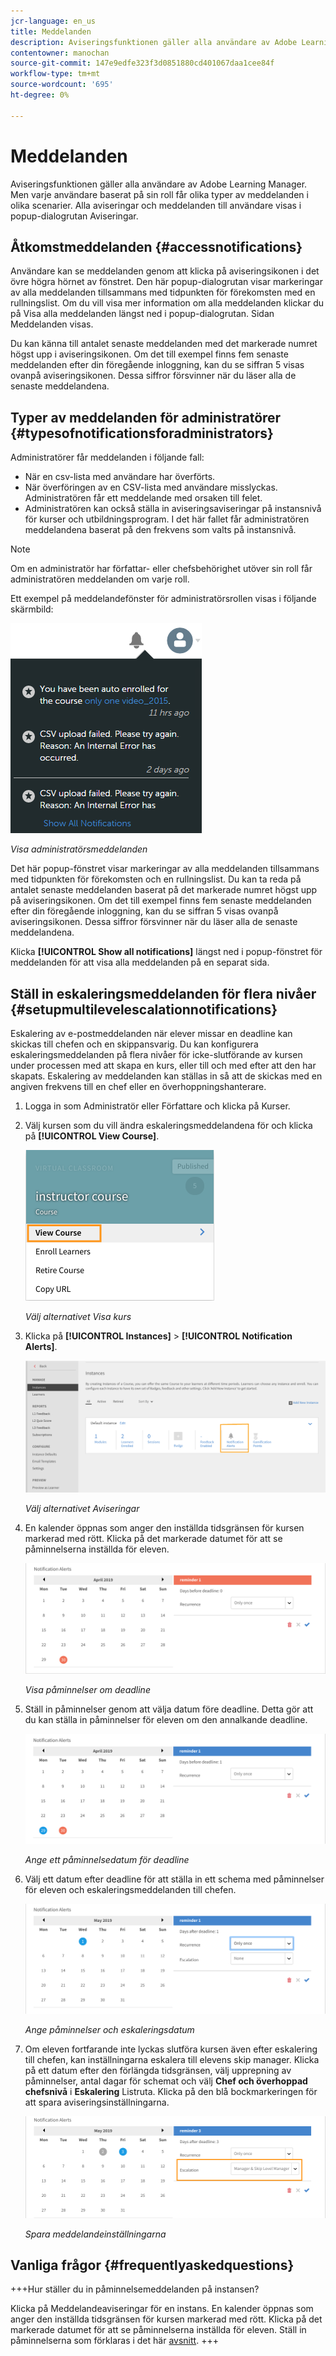 ```yaml
---
jcr-language: en_us
title: Meddelanden
description: Aviseringsfunktionen gäller alla användare av Adobe Learning Manager. Men varje användare baserat på sin roll får olika typer av meddelanden i olika scenarier.
contentowner: manochan
source-git-commit: 147e9edfe323f3d0851880cd401067daa1cee84f
workflow-type: tm+mt
source-wordcount: '695'
ht-degree: 0%

---
```




# Meddelanden

Aviseringsfunktionen gäller alla användare av Adobe Learning Manager. Men varje användare baserat på sin roll får olika typer av meddelanden i olika scenarier. Alla aviseringar och meddelanden till användare visas i popup-dialogrutan Aviseringar.

## Åtkomstmeddelanden {#accessnotifications}

Användare kan se meddelanden genom att klicka på aviseringsikonen i det övre högra hörnet av fönstret. Den här popup-dialogrutan visar markeringar av alla meddelanden tillsammans med tidpunkten för förekomsten med en rullningslist. Om du vill visa mer information om alla meddelanden klickar du på Visa alla meddelanden längst ned i popup-dialogrutan. Sidan Meddelanden visas.

Du kan känna till antalet senaste meddelanden med det markerade numret högst upp i aviseringsikonen. Om det till exempel finns fem senaste meddelanden efter din föregående inloggning, kan du se siffran 5 visas ovanpå aviseringsikonen. Dessa siffror försvinner när du läser alla de senaste meddelandena.

## Typer av meddelanden för administratörer {#typesofnotificationsforadministrators}

Administratörer får meddelanden i följande fall:

* När en csv-lista med användare har överförts.
* När överföringen av en CSV-lista med användare misslyckas. Administratören får ett meddelande med orsaken till felet.
* Administratören kan också ställa in aviseringsaviseringar på instansnivå för kurser och utbildningsprogram. I det här fallet får administratören meddelandena baserat på den frekvens som valts på instansnivå.

>[!NOTE]
>
>Om en administratör har författar- eller chefsbehörighet utöver sin roll får administratören meddelanden om varje roll.

Ett exempel på meddelandefönster för administratörsrollen visas i följande skärmbild:

![](assets/admin-notification.png)

*Visa administratörsmeddelanden*

Det här popup-fönstret visar markeringar av alla meddelanden tillsammans med tidpunkten för förekomsten och en rullningslist. Du kan ta reda på antalet senaste meddelanden baserat på det markerade numret högst upp på aviseringsikonen. Om det till exempel finns fem senaste meddelanden efter din föregående inloggning, kan du se siffran 5 visas ovanpå aviseringsikonen. Dessa siffror försvinner när du läser alla de senaste meddelandena.

Klicka **[!UICONTROL Show all notifications]** längst ned i popup-fönstret för meddelanden för att visa alla meddelanden på en separat sida.

## Ställ in eskaleringsmeddelanden för flera nivåer {#setupmultilevelescalationnotifications}

Eskalering av e-postmeddelanden när elever missar en deadline kan skickas till chefen och en skippansvarig. Du kan konfigurera eskaleringsmeddelanden på flera nivåer för icke-slutförande av kursen under processen med att skapa en kurs, eller till och med efter att den har skapats. Eskalering av meddelanden kan ställas in så att de skickas med en angiven frekvens till en chef eller en överhoppningshanterare.

1. Logga in som Administratör eller Författare och klicka på Kurser.
1. Välj kursen som du vill ändra eskaleringsmeddelandena för och klicka på **[!UICONTROL View Course]**.

   ![](assets/view-courses.png)

   *Välj alternativet Visa kurs*

1. Klicka på **[!UICONTROL Instances]** > **[!UICONTROL Notification Alerts]**.

   ![](assets/notification-alert.png)

   *Välj alternativet Aviseringar*

1. En kalender öppnas som anger den inställda tidsgränsen för kursen markerad med rött. Klicka på det markerade datumet för att se påminnelserna inställda för eleven.

   ![](assets/deadline-calender.png)

   *Visa påminnelser om deadline*

1. Ställ in påminnelser genom att välja datum före deadline. Detta gör att du kan ställa in påminnelser för eleven om den annalkande deadline.

   ![](assets/deadline-reminder.png)

   *Ange ett påminnelsedatum för deadline*

1. Välj ett datum efter deadline för att ställa in ett schema med påminnelser för eleven och eskaleringsmeddelanden till chefen.

   ![](assets/set-reminders-andescalation.png)

   *Ange påminnelser och eskaleringsdatum*

1. Om eleven fortfarande inte lyckas slutföra kursen även efter eskalering till chefen, kan inställningarna eskalera till elevens skip manager. Klicka på ett datum efter den förlängda tidsgränsen, välj upprepning av påminnelser, antal dagar för schemat och välj **Chef och överhoppad chefsnivå** i **Eskalering** Listruta. Klicka på den blå bockmarkeringen för att spara aviseringsinställningarna.

   ![](assets/reminder-to-managerandskipmanager.png)

   *Spara meddelandeinställningarna*

## Vanliga frågor {#frequentlyaskedquestions}

+++Hur ställer du in påminnelsemeddelanden på instansen?

Klicka på Meddelandeaviseringar för en instans. En kalender öppnas som anger den inställda tidsgränsen för kursen markerad med rött. Klicka på det markerade datumet för att se påminnelserna inställda för eleven. Ställ in påminnelserna som förklaras i det här [avsnitt](user-notifications.md#Setupmultilevelescalationnotifications).
+++
